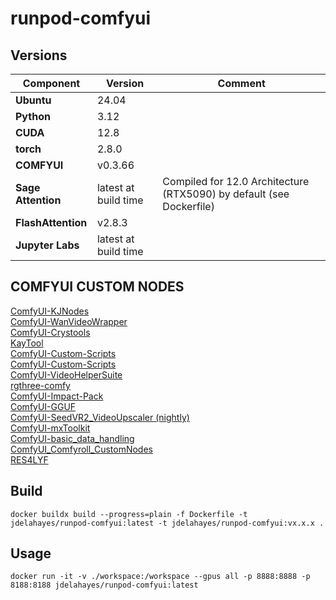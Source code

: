 # runpod-comfyui

## Versions

| Component | Version | Comment|
| --- | --- | --- |
| **Ubuntu** | 24.04 ||
| **Python** | 3.12 ||
| **CUDA** | 12.8 ||
| **torch** | 2.8.0 ||
| **COMFYUI** | v0.3.66 ||
| **Sage Attention** | latest at build time | Compiled for 12.0 Architecture (RTX5090) by default (see Dockerfile)|
| **FlashAttention**|v2.8.3||
| **Jupyter Labs** | latest at build time ||

## COMFYUI CUSTOM NODES

[ComfyUI-KJNodes](https://github.com/kijai/ComfyUI-KJNodes)  
[ComfyUI-WanVideoWrapper](https://github.com/kijai/ComfyUI-WanVideoWrapper)  
[ComfyUI-Crystools](https://github.com/crystian/ComfyUI-Crystools)  
[KayTool](https://github.com/kk8bit/KayTool)  
[ComfyUI-Custom-Scripts](https://github.com/yolain/ComfyUI-Easy-Use)  
[ComfyUI-Custom-Scripts](https://github.com/pythongosssss/ComfyUI-Custom-Scripts)  
[ComfyUI-VideoHelperSuite](https://github.com/Kosinkadink/ComfyUI-VideoHelperSuite)  
[rgthree-comfy](https://github.com/rgthree/rgthree-comfy)  
[ComfyUI-Impact-Pack](https://github.com/ltdrdata/ComfyUI-Impact-Pack)  
[ComfyUI-GGUF](https://github.com/city96/ComfyUI-GGUF)  
[ComfyUI-SeedVR2_VideoUpscaler (nightly)](https://github.com/numz/ComfyUI-SeedVR2_VideoUpscaler)  
[ComfyUI-mxToolkit](https://github.com/Smirnov75/ComfyUI-mxToolkit)  
[ComfyUI-basic_data_handling](https://github.com/StableLlama/ComfyUI-basic_data_handling)  
[ComfyUI_Comfyroll_CustomNodes](https://github.com/Suzie1/ComfyUI_Comfyroll_CustomNodes)  
[RES4LYF](https://github.com/ClownsharkBatwing/RES4LYF)  

## Build

```
docker buildx build --progress=plain -f Dockerfile -t jdelahayes/runpod-comfyui:latest -t jdelahayes/runpod-comfyui:vx.x.x .
```

## Usage

```
docker run -it -v ./workspace:/workspace --gpus all -p 8888:8888 -p 8188:8188 jdelahayes/runpod-comfyui:latest
```